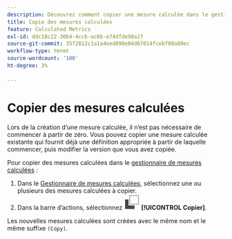 ```yaml
---
description: Découvrez comment copier une mesure calculée dans le gestionnaire de mesures calculées.
title: Copie des mesures calculées
feature: Calculated Metrics
exl-id: ddc18c22-30b4-4ccb-ac6b-e74dfde98a27
source-git-commit: 35f2812c1a1a4eed090e04d67014fcebf88a80ec
workflow-type: tm+mt
source-wordcount: '100'
ht-degree: 3%

---
```



# Copier des mesures calculées

Lors de la création d’une mesure calculée, il n’est pas nécessaire de commencer à partir de zéro. Vous pouvez copier une mesure calculée existante qui fournit déjà une définition appropriée à partir de laquelle commencer, puis modifier la version que vous avez copiée.

Pour copier des mesures calculées dans le [gestionnaire de mesures calculées](cm-manager.md) :

1. Dans le [Gestionnaire de mesures calculées](cm-manager.md), sélectionnez une ou plusieurs des mesures calculées à copier.
1. Dans la barre d’actions, sélectionnez ![Copier](/help/assets/icons/Copy.svg) **[!UICONTROL Copier]**.

Les nouvelles mesures calculées sont créées avec le même nom et le même suffixe `(Copy)`.


